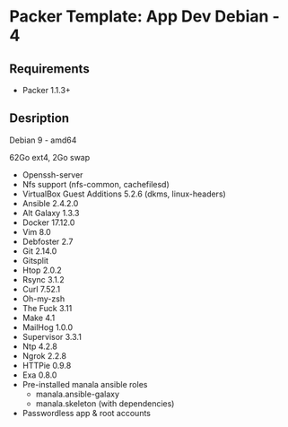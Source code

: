 # Packer Template: App Dev Debian - 4

## Requirements

* Packer 1.1.3+

## Desription

Debian 9 - amd64

62Go ext4, 2Go swap

* Openssh-server
* Nfs support (nfs-common, cachefilesd)
* VirtualBox Guest Additions 5.2.6 (dkms, linux-headers)
* Ansible 2.4.2.0
* Alt Galaxy 1.3.3
* Docker 17.12.0
* Vim 8.0
* Debfoster 2.7
* Git 2.14.0
* Gitsplit
* Htop 2.0.2
* Rsync 3.1.2
* Curl 7.52.1
* Oh-my-zsh
* The Fuck 3.11
* Make 4.1
* MailHog 1.0.0
* Supervisor 3.3.1
* Ntp 4.2.8
* Ngrok 2.2.8
* HTTPie 0.9.8
* Exa 0.8.0
* Pre-installed manala ansible roles
  * manala.ansible-galaxy
  * manala.skeleton (with dependencies)
* Passwordless app & root accounts
